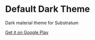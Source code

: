 # Default Dark Theme

Dark material theme for Substratum

[Get it on Google Play](https://play.google.com/store/apps/details?id=de.spiritcroc.defaultdarktheme_oms)

